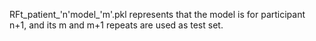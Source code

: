 RFt_patient_'n'model_'m'.pkl represents that the model is for participant n+1, and its m and m+1 repeats are used as test set.

